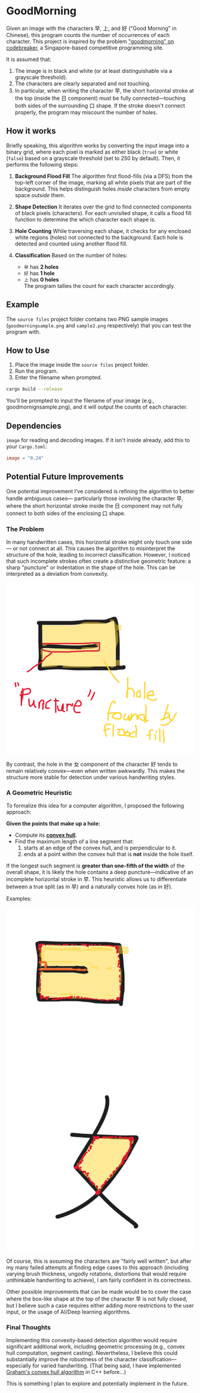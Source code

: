 # GoodMorning


Given an image with the characters 早, 上, and 好 ("Good Morning" in Chinese), this program counts the number of occurrences of each character.
This project is inspired by the problem ["goodmorning" on codebreaker](https://codebreaker.xyz/problem/goodmorning), a Singapore-based competitive programming site.

It is assumed that:

1. The image is in black and white (or at least distinguishable via a grayscale threshold).
2. The characters are clearly separated and not touching.
3. In particular, when writing the character 早, the short horizontal stroke at the top (inside the 日 component) must be fully connected—touching both sides of the surrounding 口 shape. If the stroke doesn't connect properly, the program may miscount the number of holes.

## How it works

Briefly speaking, this algorithm works by converting the input image into a binary grid, where each pixel is marked as either black (`true`) or white (`false`) based on a grayscale threshold (set to 250 by default).
Then, it performs the following steps:

1. **Background Flood Fill**
    The algorithm first flood-fills (via a DFS) from the top-left corner of the image, marking all white pixels that are part of the background. This helps distinguish holes *inside* characters from empty space *outside* them.

2. **Shape Detection**
    It iterates over the grid to find connected components of black pixels (characters). For each unvisited shape, it calls a flood fill function to determine the which character each shape is.

3. **Hole Counting**
    While traversing each shape, it checks for any enclosed white regions (holes) not connected to the background. Each hole is detected and counted using another flood fill.

4. **Classification**
    Based on the number of holes:
    - `早` has **2 holes**
    - `好` has **1 hole**
    - `上` has **0 holes**  
    The program tallies the count for each character accordingly.

## Example
The `source files` project folder contains two PNG sample images (`goodmorningsample.png` and `sample2.png` respectively) that you can test the program with.

## How to Use

1. Place the image inside the `source files` project folder.
2. Run the program.
3. Enter the filename when prompted.

```bash
cargo build --release
```
You'll be prompted to input the filename of your image (e.g., goodmornignsample.png), and it will output the counts of each character.


## Dependencies
`image` for reading and decoding images.
If it isn't inside already, add this to your `Cargo.toml`:
```toml
image = "0.24"
```
## Potential Future Improvements

One potential improvement I’ve considered is refining the algorithm to better handle ambiguous cases— particularly those involving the character 早, where the short horizontal stroke inside the 日 component may not fully connect to both sides of the enclosing 口 shape.

### The Problem

In many handwritten cases, this horizontal stroke might only touch one side— or not connect at all. This causes the algorithm to misinterpret the structure of the hole, leading to incorrect classification.
However, I noticed that such incomplete strokes often create a distinctive geometric feature: a sharp "puncture" or indentation in the shape of the hole. This can be interpreted as a deviation from convexity.

![Illustration of convexity and puncture](illustrations/imagedemo.png)

By contrast, the hole in the 女 component of the character 好 tends to remain relatively convex—even when written awkwardly. This makes the structure more stable for detection under various handwriting styles.

### A Geometric Heuristic

To formalize this idea for a computer algorithm, I proposed the following approach:

**Given the points that make up a hole:**

- Compute its [**convex hull**](https://en.wikipedia.org/wiki/Convex_hull).
- Find the maximum length of a line segment that:
    1. starts at an edge of the convex hull, and is perpendicular to it.
    2. ends at a point within the convex hull that is **not** inside the hole itself.

If the longest such segment is **greater than one-fifth of the width** of the overall shape, it is likely the hole contains a deep puncture—indicative of an incomplete horizontal stroke in 早.
This heuristic allows us to differentiate between a true split (as in 早) and a naturally convex hole (as in 好).

Examples:

![Incomplete stroke creates a deep puncture](illustrations/imagedemo1.png)  
![Naturally convex hole remains undisturbed](illustrations/imagedemo2.png)

Of course, this is assuming the characters are "fairly well written", but after my many failed attempts at finding edge cases to this approach (including varying brush thickness, ungodly rotations, distortions that would require unthinkable handwriting to achieve), I am fairly confident in its correctness.

Other possible improvements that can be made would be to cover the case where the box-like shape at the top of the character 早 is not fully closed, but I believe such a case requires either adding more restrictions to the user input, or the usage of AI/Deep learning algorithms.

### Final Thoughts

Implementing this convexity-based detection algorithm would require significant additional work, including geometric processing (e.g., convex hull computation, segment casting). Nevertheless, I believe this could substantially improve the robustness of the character classification—especially for varied handwriting. (That being said, I have implemented [Graham's convex hull algorithm](https://en.wikipedia.org/wiki/Graham_scan) in C++ before...)

This is something I plan to explore and potentially implement in the future.
